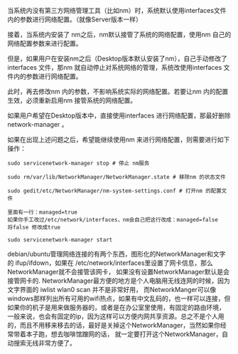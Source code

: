 
当系统内没有第三方网络管理工具（比如nm）时，系统默认使用interfaces文件内的参数进行网络配置。（就像Server版本一样）

接着，当系统内安装了 nm之后，nm默认接管了系统的网络配置，使用nm 自己的网络配置参数来进行配置。

但是，如果用户在安装nm之后（Desktop版本默认安装了nm），自己手动修改了interfaces 文件，那nm 就自动停止对系统网络的管理，系统改使用interfaces 文件内的参数进行网络配置。

此时，再去修改nm 内的参数，不影响系统实际的网络配置。若要让nm 内的配置生效，必须重新启用nm 接管系统的网络配置。


如果用户希望在Desktop版本中，直接使用interfaces 进行网络配置，那最好删除network-manager 。

如果在出现上述问题之后，希望能继续使用nm 来进行网络配置，则需要进行如下操作：

```
sudo servicenetwork-manager stop # 停止 nm服务

sudo rm/var/lib/NetworkManager/NetworkManager.state # 移除nm 的状态文件

sudo gedit/etc/NetworkManager/nm-system-settings.conf # 打开nm 的配置文件

里面有一行：managed=true
如果你手工改过/etc/network/interfaces，nm会自己把这行改成：managed=false
将false 修改成true

sudo servicenetwork-manager start
```


debian/ubuntu管理网络连接的有两个东西，图形化的NetworkManager和文字的 ifup/ifdown，如果在 /etc/network/interfaces里设置了网卡信息，那么NetworkManager就不会接管该网卡，
如果没有设置NetworkManager默认是会接管网卡的. NetworkManager最方便的地方是个人电脑用无线连网的时候，因为文字界面的 iwlist wlan0 scan 并不是非常好用，
而NetworkManger可以像windows那样列出所有可用的wifi热点，如果有中文乱码的，也一样可以连接，但如果你的机子是用来做服务器的，或者是在办公室里使用，有固定的路由环境，
一般来说，也会有固定的ip，因为这样可以方便内网共享资源。总之不是个人用的，而且不用移来移去的话，最好是关掉这个NetworkManager，当然如果你经常带着本子跑，想去咖啡馆蹭网的话，
就一定要打开这个NetworkManager，自动搜索无线非常方便了。

